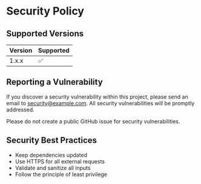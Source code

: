 # Security Policy

## Supported Versions

| Version | Supported          |
| ------- | ------------------ |
| 1.x.x   | :white_check_mark: |

## Reporting a Vulnerability

If you discover a security vulnerability within this project, please send an email to [security@example.com](mailto:security@example.com). All security vulnerabilities will be promptly addressed.

Please do not create a public GitHub issue for security vulnerabilities.

## Security Best Practices

- Keep dependencies updated
- Use HTTPS for all external requests
- Validate and sanitize all inputs
- Follow the principle of least privilege 